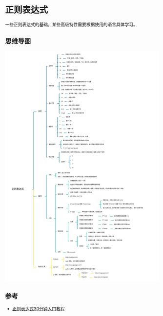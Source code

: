 # 正则表达式

一些正则表达式的基础，某些高级特性需要根据使用的语言具体学习。

## 思维导图

![](../_img/regex.svg)

## 参考

- [正则表达式30分钟入门教程](https://deerchao.net/tutorials/regex/regex.htm)

